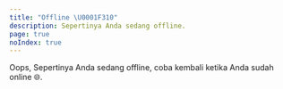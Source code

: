 ```yaml
---
title: "Offline \U0001F310"
description: Sepertinya Anda sedang offline.
page: true
noIndex: true
---
```

Oops, Sepertinya Anda sedang offline, coba kembali ketika Anda sudah online 🌐.